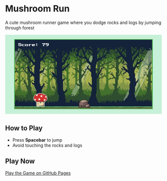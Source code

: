 # Mushroom Run

A cute mushroom runner game where you dodge rocks and logs by jumping through forest 

![screenshot](assets/screenshot.png) 

##  How to Play
- Press **Spacebar** to jump 
- Avoid touching the rocks and logs

##  Play Now
 [Play the Game on GitHub Pages](https://hogooddev.github.io/mushroom-run/)  
